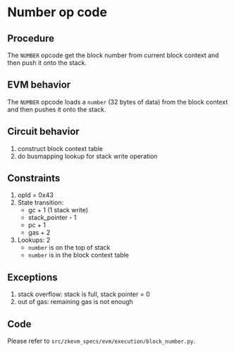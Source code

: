 # Number op code

## Procedure

The `NUMBER` opcode get the block number from current block context and then push it onto the stack.

## EVM behavior

The `NUMBER` opcode loads a `number` (32 bytes of data) from the block context and then
pushes it onto the stack.

## Circuit behavior

1. construct block context table
2. do busmapping lookup for stack write operation

## Constraints

1. opId = 0x43
2. State transition:
   - gc + 1 (1 stack write)
   - stack_pointer - 1
   - pc + 1
   - gas + 2
3. Lookups:  2
   - `number` is on the top of stack
   - `number` is in the block context table

## Exceptions

1. stack overflow: stack is full, stack pointer = 0
2. out of gas: remaining gas is not enough

## Code

Please refer to `src/zkevm_specs/evm/execution/block_number.py`.
